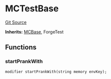# MCTestBase
[Git Source](https://github.com/metacontract/mc/blob/20954f1387efa0bc72b42d3e78a22f9f845eebbd/src/devkit/MCBase.sol)

**Inherits:**
[MCBase](../Flattened.sol/abstract.MCBase.md), ForgeTest


## Functions
### startPrankWith


```solidity
modifier startPrankWith(string memory envKey);
```

